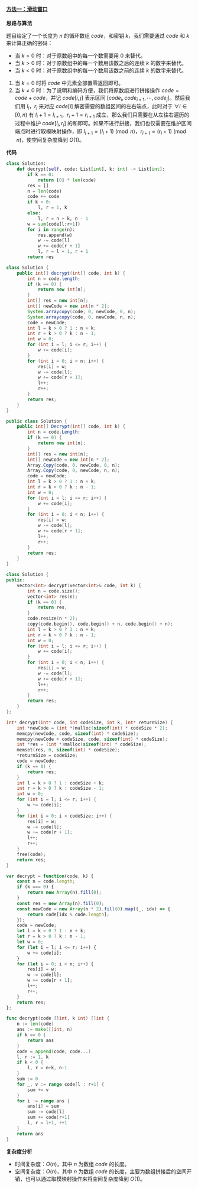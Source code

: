 ﻿#### [方法一：滑动窗口](https://leetcode.cn/problems/defuse-the-bomb/solutions/1843157/chai-zha-dan-by-leetcode-solution-01x3/)

**思路与算法**

题目给定了一个长度为 $n$ 的循环数组 $code$，和密钥 $k$，我们需要通过 $code$ 和 $k$ 来计算正确的密码：

-   当 $k = 0$ 时：对于原数组中的每一个数需要用 $0$ 来替代。
-   当 $k > 0$ 时：对于原数组中的每一个数用该数之后的连续 $k$ 的数字来替代。
-   当 $k < 0$ 时：对于原数组中的每一个数用该数之前的连续 $k$ 的数字来替代。

1.  当 $k = 0$ 时将 $code$ 中元素全部置零返回即可。
2.  当 $k \ne 0$ 时：为了说明和编码方便，我们将原数组进行拼接操作 $code = code + code$，并记 $code[i,j]$ 表示区间 $[code_i,code_{i+1},\cdots,code_j]$。然后我们用 $l_i$，$r_i$ 来对应 $code[i]$ 解密需要的数组区间的左右端点，此时对于 $\forall i \in [0,n)$ 有 $l_i + 1 = l_{i + 1}$，$r_i + 1 = r_{i + 1}$ 成立，那么我们只需要在从左往右遍历的过程中维护 $code[l_i,r_i]$ 的和即可。如果不进行拼接，我们也仅需要在维护区间端点时进行取模映射操作，即 $l_{i+1} = (l_i + 1) \pmod n$，$r_{i+1} = (r_i + 1) \pmod n$，使空间复杂度降到 $O(1)$。

**代码**

```python
class Solution:
    def decrypt(self, code: List[int], k: int) -> List[int]:
        if k == 0:
            return [0] * len(code)
        res = []
        n = len(code)
        code += code
        if k > 0:
            l, r = 1, k
        else:
            l, r = n + k, n - 1
        w = sum(code[l:r+1])
        for i in range(n):
            res.append(w)
            w -= code[l]
            w += code[r + 1]
            l, r = l + 1, r + 1
        return res
```

```java
class Solution {
    public int[] decrypt(int[] code, int k) {
        int n = code.length;
        if (k == 0) {
            return new int[n];
        }
        int[] res = new int[n];
        int[] newCode = new int[n * 2];
        System.arraycopy(code, 0, newCode, 0, n);
        System.arraycopy(code, 0, newCode, n, n);
        code = newCode;
        int l = k > 0 ? 1 : n + k;
        int r = k > 0 ? k : n - 1;
        int w = 0;
        for (int i = l; i <= r; i++) {
            w += code[i];
        }
        for (int i = 0; i < n; i++) {
            res[i] = w;
            w -= code[l];
            w += code[r + 1];
            l++;
            r++;
        }
        return res;
    }
}
```

```csharp
public class Solution {
    public int[] Decrypt(int[] code, int k) {
        int n = code.Length;
        if (k == 0) {
            return new int[n];
        }
        int[] res = new int[n];
        int[] newCode = new int[n * 2];
        Array.Copy(code, 0, newCode, 0, n);
        Array.Copy(code, 0, newCode, n, n);
        code = newCode;
        int l = k > 0 ? 1 : n + k;
        int r = k > 0 ? k : n - 1;
        int w = 0;
        for (int i = l; i <= r; i++) {
            w += code[i];
        }
        for (int i = 0; i < n; i++) {
            res[i] = w;
            w -= code[l];
            w += code[r + 1];
            l++;
            r++;
        }
        return res;
    }
}
```

```cpp
class Solution {
public:
    vector<int> decrypt(vector<int>& code, int k) {
        int n = code.size();
        vector<int> res(n);
        if (k == 0) {
            return res;
        }
        code.resize(n * 2);
        copy(code.begin(), code.begin() + n, code.begin() + n);
        int l = k > 0 ? 1 : n + k;
        int r = k > 0 ? k : n - 1;
        int w = 0;
        for (int i = l; i <= r; i++) {
            w += code[i];
        }
        for (int i = 0; i < n; i++) {
            res[i] = w;
            w -= code[l];
            w += code[r + 1];
            l++;
            r++;
        }
        return res;
    }
};
```

```c
int* decrypt(int* code, int codeSize, int k, int* returnSize) {
    int *newCode = (int *)malloc(sizeof(int) * codeSize * 2);
    memcpy(newCode, code, sizeof(int) * codeSize);
    memcpy(newCode + codeSize, code, sizeof(int) * codeSize);
    int *res = (int *)malloc(sizeof(int) * codeSize);
    memset(res, 0, sizeof(int) * codeSize);
    *returnSize = codeSize;
    code = newCode;
    if (k == 0) {
        return res;
    }
    int l = k > 0 ? 1 : codeSize + k;
    int r = k > 0 ? k : codeSize - 1;
    int w = 0;
    for (int i = l; i <= r; i++) {
        w += code[i];
    }
    for (int i = 0; i < codeSize; i++) {
        res[i] = w;
        w -= code[l];
        w += code[r + 1];
        l++;
        r++;
    }
    free(code);
    return res;
}
```

```javascript
var decrypt = function(code, k) {
    const n = code.length;
    if (k === 0) {
        return new Array(n).fill(0);
    }
    const res = new Array(n).fill(0);
    const newCode = new Array(n * 2).fill(0).map((_, idx) => {
        return code[idx % code.length];
    });
    code = newCode;
    let l = k > 0 ? 1 : n + k;
    let r = k > 0 ? k : n - 1;
    let w = 0;
    for (let i = l; i <= r; i++) {
        w += code[i];
    }
    for (let i = 0; i < n; i++) {
        res[i] = w;
        w -= code[l];
        w += code[r + 1];
        l++;
        r++;
    }
    return res;
};
```

```go
func decrypt(code []int, k int) []int {
    n := len(code)
    ans := make([]int, n)
    if k == 0 {
        return ans
    }
    code = append(code, code...)
    l, r := 1, k
    if k < 0 {
        l, r = n+k, n-1
    }
    sum := 0
    for _, v := range code[l : r+1] {
        sum += v
    }
    for i := range ans {
        ans[i] = sum
        sum -= code[l]
        sum += code[r+1]
        l, r = l+1, r+1
    }
    return ans
}
```

**复杂度分析**

-   时间复杂度：$O(n)$，其中 $n$ 为数组 $code$ 的长度。
-   空间复杂度：$O(n)$，其中 $n$ 为数组 $code$ 的长度，主要为数组拼接后的空间开销，也可以通过取模映射操作来将空间复杂度降到 $O(1)$。

